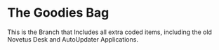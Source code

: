 # The Goodies Bag
This is the Branch that Includes all extra coded items, including the old Novetus Desk and AutoUpdater Applications.
